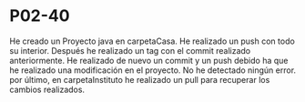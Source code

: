 # P02-40
He creado un Proyecto java en carpetaCasa.
He realizado un push con todo su interior.
Después he realizado un tag con el commit realizado anteriormente.
He realizado de nuevo un commit y un push debido ha que he realizado una modificación en el proyecto.
No he detectado ningún error.
por último, en carpetaInstituto he realizado un pull para recuperar los cambios realizados.
